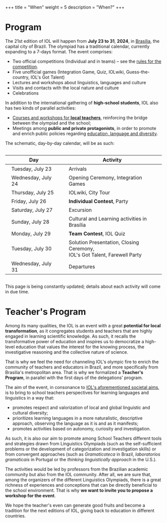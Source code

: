 +++
title = "When"
weight = 5
description = "When?"
+++

# Program

The 21st edition of IOL will happen from **July 23 to 31**, **2024**, in [Brasília](/where), the capital city of Brazil. The olympiad has a traditional calendar, currently expanding to a 7-days format. The event comprises:

* Two official competitions (Individual and in teams) – see the [rules for the competition](https://ioling.org/rules/IOL_Rules.pdf).
* Five unofficial games (Integration Game, Quiz, IOLwiki, Guess-the-country, IOL's Got Talent)
* Lectures and workshops about linguistics, languages and culture
* Visits and contacts with the local nature and culture
* Celebrations

In addition to the international gathering of **high-school students**, IOL also has two kinds of parallel activities:

* [Courses and workshops for **local teachers**](#teacher-s-program), reinforcing the bridge between the olympiad and the school;
* Meetings among **public and private protagonists**, in order to promote and enrich public policies regarding [education, language and diversity](/why#education-language-and-diversity).

The schematic, day-by-day calendar, will be as such:

<style>
td {
  padding: 4px 20px;
}
</style>
<div align="center" style="overflow-x:auto;">

| Day | Activity |
|-----|----------|
| Tuesday, July 23 |  Arrivals |
| Wednesday, July 24 |  Opening Ceremony, Integration Games |
| Thursday, July 25 |  IOLwiki, City Tour |
| Friday, July 26 |  **Individual Contest**, Party |
| Saturday, July 27 |  Excursion |
| Sunday, July 28 |  Cultural and Learning activities in Brasília |
| Monday, July 29 |  **Team Contest**, IOL Quiz |
| Tuesday, July 30 |  Solution Presentation, Closing Ceremony,<br/>IOL's Got Talent, Farewell Party |
| Wednesday, July 31 |  Departures |

</div>

This page is being constantly updated; details about each activity will come in due time.

# Teacher's Program

Among its many qualities, the IOL is an event with a great **potential for local transformation**, as it congregates students and teachers that are highly engaged in learning scientific knowledge. As such, it recalls the transformative power of education and inspires us to democratize a high-level education that values the interest for the knowing process, the investigative reasoning and the collective nature of science.

That is why we feel the need for channeling IOL's olympic fire to enrich the community of teachers and educators in Brazil, and more specifically from Brasilia's metropolitan area. That is why we formalized a **Teacher's Program**, in parallel with the first days of the delegations' program.

The aim of the event, in consonance to [IOL's aforementioned societal aims](/why#education-language-and-diversity), is to bring to school teachers perspectives for learning languages and linguistics in a way that:

* promotes respect and valorization of local and global linguistic and cultural diversity;
* prioritizes learning languages in a more naturalistic, descriptive approach, observing the language as it is and as it manifests;
* promotes activities based on autonomy, curiosity and investigation.

As such, it is also our aim to promote among School Teachers different tools and strategies drawn from Linguistics Olympiads (such as the self-sufficient problems or the development of categorization and investigation skills) or from convergent approaches (such as *Gramaticoteca* in Brazil, *laboratorios gramaticais* in Portugal or the *thinking linguistically approach* in the U.S.).

The activities would be led by professors from the Brazilian academic community but also from the IOL community. After all, we are sure that, among the organizers of the different Linguistics Olympiads, there is a great richness of experiences and conceptions that can be directly beneficial to the school environment. That is why **we want to invite you to propose a workshop for the event**.

We hope the teacher's even can generate good fruits and become a tradition for the next editions of IOL, giving back to education in different countries.
